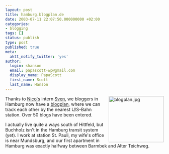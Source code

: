 ```yaml
---
layout: post
title: hamburg.blogplan.de
date: 2003-07-11 22:07:50.000000000 +02:00
categories:
- blogging
tags: []
status: publish
type: post
published: true
meta:
  aktt_notify_twitter: 'yes'
author:
  login: shanson
  email: papascott-wp@gmail.com
  display_name: PapaScott
  first_name: Scott
  last_name: Hanson
---
```

<p><a href="http://hamburg.blogplan.de/"><img alt="blogplan.jpg" src="http://www.papascott.de/wordpress/wp-content/uploads/2003/07/blogplan.jpg" width="175" height="147" border="0" align="right" /></a>Thanks to <a href="http://lumma.de">Nico's</a> intern <a href="http://wiesel.h-blog.org/">Sven</a>, we bloggers in Hamburg now have a <a href="http://hamburg.blogplan.de/">blogplan</a>, where we can track each other by the nearest U/S-Bahn station. Over 50 blogs have been entered.</p>
<p>I actually live quite a ways south of Hittfeld, but Buchholz isn't in the Hamburg transit system (yet). I work at station St. Pauli, my wife's office is near Mundsburg, and our first apartment in Hamburg was exactly halfway between Barmbek and Alter Teichweg.</p>
